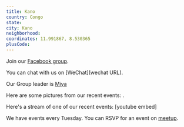 ```yaml
---
title: Kano
country: Congo
state: 
city: Kano
neighborhood: 
coordinates: 11.991867, 8.530365
plusCode:
---
```

Join our [Facebook group](https://www.facebook.com/groups/free.code.camp.kano.kanawa).

You can chat with us on [WeChat](wechat URL).

Our Group leader is [Miya](freecodecamp.org/miya)

Here are some pictures from our recent events:
![]().

Here's a stream of one of our recent events:
[youtube embed]

We have events every Tuesday. You can RSVP for an event on [meetup](meetupurl).
